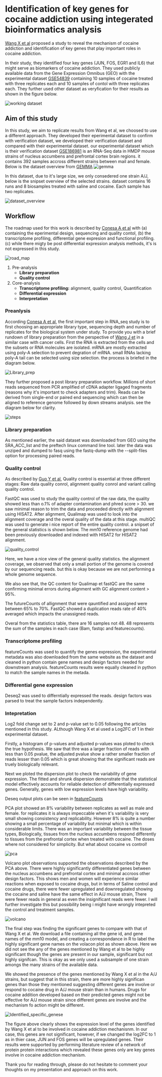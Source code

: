 # Identification of key genes for cocaine addiction using integerated bioinformatics analysis

[Wang X et al](https://www.ncbi.nlm.nih.gov/pmc/articles/PMC10352680/) proposed a study to reveal the mechanism of cocaine addiction and identification of key genes that play important roles in cocaine addiction.

In their study, they identified four key genes (JUN, FOS, EGR1 and IL6) that might serve as biomarkers of cocaine addiction. They used publicly available data from the Gene Expression Omnibus (GEO) with the experimental dataset [GSE54839](https://www.ncbi.nlm.nih.gov/geo/query/acc.cgi?acc=GSE54839) containing 10 samples of cocaine treated with three replicates each and 10 samples of contol with three replicates each. They further used other dataset as veryfication for their results as shown in the figure below.

![working dataset](data/working_dataset.png)

## Aim of this study

In this study, we aim to replicate results from Wang et al, we choosed to use a different approach. They developed their eperimental dataset to confirm with verification dataset, we developed their verification dataset and compared with their experimental dataset. our experimental dataset which is their verification dataset [GSE186981](https://www.ncbi.nlm.nih.gov/geo/query/acc.cgi?acc=GSE186981) is an RNA-Seq data in HMDP mouse strains of nucleus accumbens and prefrontal cortex brain regions. it contains 392 samples accross different strains between mail and female. Below is the dataset overview from [GEMMA](https://gemma.msl.ubc.ca/expressionExperiment/showExpressionExperiment.html?id=21038)
![gemma](data/gemma.png)

In this dataset, due to it's large size, we only consedered one strain A/J, below is the snipset overview of the selected strains. dataset contains 16 runs and 8 biosamples treated with saline and cocaine. Each sample has two replicates.

![dataset_overview](data/dataset_overview.png)

## Workflow

The roadmap used for this work is described by [Conesa A et al](https://pubmed.ncbi.nlm.nih.gov/26813401/) with (a) containing the eperimental design, sequencing and quality contol, (b) the transcriptome profiling, differential gene expresion and functional profiling. (c) while there migty be post differential expression analysis methods, it's is not expressed in this study.

![road_map](data/road_map.png)

1. Pre-analysis
	- **Library preparation**
	- **Quality control**
2. Core-analysis
	- **Transcriptome profiling:** alignment, quality control, Quantification
	- **Differential expression**
	- **Interpretation**
	
### Preanlysis

According [Conesa A et al](https://pubmed.ncbi.nlm.nih.gov/26813401/), the first important step in RNA_seq study is to first choosing an appropriate library type, sequencing depth and number of replicates for the biological system under study. To provide you with a brief rundown of library preparation from the perspective of [Wang J et](https://pubmed.ncbi.nlm.nih.gov/30297273/) in a similar case with cancer cells. First the RNA is extracted from the cells and the subsets or RNA molecules are isolated. mRNA are mostly extracted using poly-A selection to prevent degration of mRNA. small RNAs lacking poly-A tail can be selected using size selection. the process is briefed in the diagram below.

![Library_prep](data/library_prep.png)

They further proposed a post library preparation workflow. Millions of short reads sequenced from PCR amplified of cDNA adapter ligaged fragments (reasons why it's important to check adapters and trim). Reads can be derived from single-end or paired end sequencing which can then be aligned to reference genome followed by down streams analysis. see the diagram below for clarity.

![steps](data/steps.png)

### Library preparation

As mentioned earlier, the said dataset was downloaded from GEO using the SRA_ACC_list and the preftech linux command line tool. later the data was unziped and dumped to fasq using the fastq-dump with the --split-files option for processing paired reads. 

### Quality control

As described by [Guo Y et al](https://academic.oup.com/bib/article/15/6/879/180439), Quality control is essential at three different stages: Raw data quality conrol, alignment quality conrol and variant calling quality control.

FastQC was used to study the quality control of the raw data, the quality showed less than o.1% of adapter contamination and phred score > 30. we saw minimal reason to trim the data and proceeded directly with alignment using HISAT2. After alignment, Qualimap was used to look into the alignment coverage and the overal quality of the data at this stage. multiQC was used to generate i nice report of the entire quality control. a snipset of the general statistics is shown below. The mm10 reference genome had been previously downloaded and indexed with HISAT2 for HISAT2 alignment.

![quality_control](data/quality_control.png)

Here, we have a nice view of the general quality statistics. the alignment coverage, we observed that only a small portion of the genome is covered by our sequencing reads. but this is okay because we are not performing a whole genome sequence. 

We also see that, the QC content for Qualimap et fastQC are the same confirming minimal errors during alignment with GC alignment content > 95%.

The futureCounts of allignment that were qauntified and assigned were between 65% to 70%. FastQC showed a duplication reads rate of 40% averaged which impacts the unassigned reads.

Overal from the statistics table, there are 16 samples not 48. 48 represents the sum of the samples in each case (Bam, fastqc and featurecounts).

### Transcriptome profiling

featureCounts was used to quantify the genes expression, the experimental metadata was also downloaded from the same website as the dataset and cleaned in python contain gene names and design factors needed for downstream analysis. featureCounts results were equally cleaned in python to match the sample names in the metada.

### Differential gene expression

Deseq2 was used to differntially expressed the reads. design factors was parsed to treat the sample factors independently. 

### Intepretation

Log2 fold change set to 2 and p-value set to 0.05 following the articles mentioned in this study. ALthough Wang X et al used a Log2FC of 1 in their experimental dataset.

Firstly, a histogram of p-values and adjusted p-values was ploted to check the true hypothesis. We saw that thre was a larger fraction of reads with less than 0.05 pvalue, the adjusted pvalue show a rather smaller fraction of reads lesser than 0.05 which is great showing that the significant reads are truely biologically relevant.

Next we ploted the dispersion plot to check the variability of gene expression.  The fitted and shrunk dispersion demonstrate that the statistical model effectively accounts for reliable detection of differentially expressed genes. Generally, genes with low expression levels have high variability.

Deseq output plots can be seen in [featureCounts](https://github.com/akabetso/Cocaine-addiction-RNA-seq/tree/master/results/featureCounts)

PCA plot showed an 8% variability between replicates as well as male and female. for replicates it is always impeccable when it's variability is very small showing consistency and replicability. However 8% is quite a number showing a small percentage of variability but minimal which is within considerable limits. There was an important variability between the tissue types, Biologically, tissues from the nucleus accumbens respond differently to tissues from the prefrontal cortex when treated with cocaine. The doses where not considered for simplicity. But what about cocaine vs control!

![pca](data/pca.png)

Volcano plot observations supported the observations described by the PCA above. There were highly significantly differentiated genes between the nucleus accumbens and prefrontal cortex and minimal accroos other design factors. This shows men and women will experience similar reactions when exposed to cocaine drugs, but in terms of Saline control and cocaine drugs, there were fewer upregulated and downregulated showing the cocaine and saline have the same effect in A/J mouse strain, There were fewer reads in general as even the insignificant reads were fewer. I will further investigate this but possibility being i might have wrongly intepreted the control and treatment samples. 

![volcano](data/volcano.png) 

The final step was finding the significant genes to compare with that of Wang X et al. We download a file containing all the gene id, and gene names of the mm10 model, and creating a correspondance in R to label the highly significant gene names on the volacon plot as shown above. Here we did not see the any of the genes mentioned by Wang et al to be highly significant though the genes are present in our sample, significant but not highly signifcan. This is okay as we only used a subsample of one strain amongs the many strains of the available data. 

We showed the presence of the genes mentioned by Wang X et al in the A/J strains, but suggest that in this strain, there are more highly significan genes than those they mentioned suggesting different genes are involve or respond to cocaine drug in A/J mouse strain than in humans. Drugs for cocaine addition developed based on their predicted genes might not be effective for A/J mouse strain since different genes are involve and the mechanism fo action might be different.

![Identified_specific_genese](data/Identified_specific_genes.png) 

The figure above clearly shows the expression level of the genes identified by Wang X et al to be involved in cocaine addiction mechanisnm. In our case, this genes are not significant, however, if we changed the log2FC to 1 as in thier case, JUN and FOS genes will be upregulated genes. Their results were supported by performing literature review of a network of protein protein interactions which revealed these genes only are key genes involve in cocaine addiction mechanism.

Thank you for reading through, please do not hesitate to comment your thoughts on my presentation and approach on this work. 
